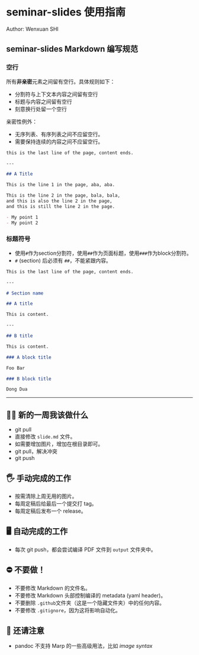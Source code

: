 # seminar-slides 使用指南
Author: Wenxuan SHI

## seminar-slides Markdown 编写规范

### 空行

所有**非亲密**元素之间留有空行。具体规则如下：

- 分割符与上下文本内容之间留有空行
- 标题与内容之间留有空行
- 刻意换行处留一个空行

亲密性例外：
- 无序列表、有序列表之间不应留空行。
- 需要保持连续的内容之间不应留空行。

```markdown
this is the last line of the page, content ends.

---

## A Title

This is the line 1 in the page, aba, aba.

This is the line 2 in the page, bala, bala,
and this is also the line 2 in the page,
and this is still the line 2 in the page.

- My point 1
- My point 2
```

### 标题符号

- 使用`#`作为section分割符，使用`##`作为页面标题，使用`###`作为block分割符。
- `#` (section) 后必须有 `##`，不能紧跟内容。

```markdown
This is the last line of the page, content ends.

---

# Section name

## A title

This is content.

---

## B title

This is content.

### A block title

Foo Bar

### B block title

Dong Dua
```

---

## 🤷🏻 新的一周我该做什么
- git pull
- 直接修改 `slide.md` 文件。
- 如需要增加图片，增加在根目录即可。
- git pull，解决冲突
- git push

## 🖐 手动完成的工作
- 按需清除上周无用的图片。
- 每周定稿后给最后一个提交打 tag。
- 每周定稿后发布一个 release。

## 🖥️ 自动完成的工作
- 每次 git push，都会尝试编译 PDF 文件到 `output` 文件夹中。

## ⛔️ 不要做！
- 不要修改 Markdown 的文件名。
- 不要修改 Markdown 头部控制编译的 metadata (yaml header)。
- 不要删除 `.github`文件夹（这是一个隐藏文件夹）中的任何内容。
- 不要修改 `.gitignore`，因为这将影响自动化。

## 📢 还请注意
- pandoc 不支持 Marp 的一些高级用法，比如 *image syntax*